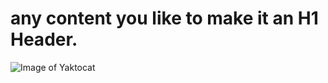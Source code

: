 # any content you like to make it an H1 Header.
![Image of Yaktocat](https://octodex.github.com/images/yaktocat.png)
